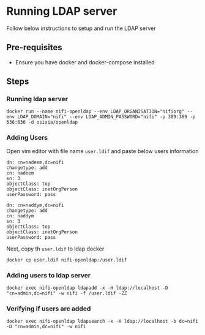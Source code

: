 # Running LDAP server

Follow below instructions to setup and run the LDAP server

## Pre-requisites

- Ensure you have docker and docker-compose installed

## Steps

### Running ldap server

```shell
docker run --name nifi-openldap --env LDAP_ORGANISATION="nifiorg" --env LDAP_DOMAIN="nifi" --env LDAP_ADMIN_PASSWORD="nifi" -p 389:389 -p 636:636 -d osixia/openldap
```

### Adding Users

Open vim editor with file name `user.ldif` and paste below users information

```shell
dn: cn=nadeem,dc=nifi
changetype: add
cn: nadeem
sn: 3
objectClass: top
objectClass: inetOrgPerson
userPassword: pass

dn: cn=naddym,dc=nifi
changetype: add
cn: naddym
sn: 3
objectClass: top
objectClass: inetOrgPerson
userPassword: pass
```

Next, copy th `user.ldif` to ldap docker

```shell
docker cp user.ldif nifi-openldap:/user.ldif
```

### Adding users to ldap server

```shell
docker exec nifi-openldap ldapadd -x -H ldap://localhost -D "cn=admin,dc=nifi" -w nifi -f /user.ldif -ZZ
```

### Verifying if users are added

```shell
docker exec nifi-openldap ldapsearch -x -H ldap://localhost -b dc=nifi -D "cn=admin,dc=nifi" -w nifi
```
